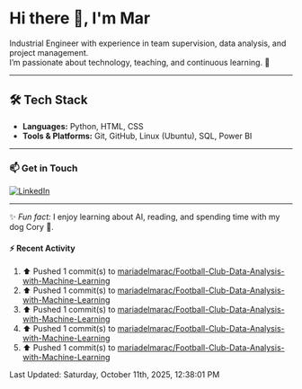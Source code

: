 # Hi there 👋, I'm Mar  

Industrial Engineer with experience in team supervision, data analysis, and project management.  
I’m passionate about technology, teaching, and continuous learning. 🚀  

---

## 🛠️ Tech Stack

- **Languages:** Python, HTML, CSS  
- **Tools & Platforms:** Git, GitHub, Linux (Ubuntu), SQL, Power BI  

---

### 📫 Get in Touch

[![LinkedIn](https://img.shields.io/badge/LinkedIn-Profile-blue?style=flat&logo=linkedin)](https://www.linkedin.com/in/mariadelmaracs/)

---

✨ *Fun fact:* I enjoy learning about AI, reading, and spending time with my dog Cory 🐶.  

#### :zap: Recent Activity
<!--RECENT_ACTIVITY:start-->
1. ⬆️ Pushed 1 commit(s) to [mariadelmarac/Football-Club-Data-Analysis-with-Machine-Learning](https://github.com/mariadelmarac/Football-Club-Data-Analysis-with-Machine-Learning)<br>
2. ⬆️ Pushed 1 commit(s) to [mariadelmarac/Football-Club-Data-Analysis-with-Machine-Learning](https://github.com/mariadelmarac/Football-Club-Data-Analysis-with-Machine-Learning)<br>
3. ⬆️ Pushed 1 commit(s) to [mariadelmarac/Football-Club-Data-Analysis-with-Machine-Learning](https://github.com/mariadelmarac/Football-Club-Data-Analysis-with-Machine-Learning)<br>
4. ⬆️ Pushed 1 commit(s) to [mariadelmarac/Football-Club-Data-Analysis-with-Machine-Learning](https://github.com/mariadelmarac/Football-Club-Data-Analysis-with-Machine-Learning)<br>
5. ⬆️ Pushed 1 commit(s) to [mariadelmarac/Football-Club-Data-Analysis-with-Machine-Learning](https://github.com/mariadelmarac/Football-Club-Data-Analysis-with-Machine-Learning)<br>
<!--RECENT_ACTIVITY:end-->
<!--RECENT_ACTIVITY:last_update-->
Last Updated: Saturday, October 11th, 2025, 12:38:01 PM
<!--RECENT_ACTIVITY:last_update_end-->